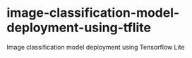 # image-classification-model-deployment-using-tflite
Image classification model deployment using Tensorflow Lite
